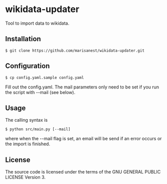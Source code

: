 # wikidata-updater

Tool to import data to wikidata.

## Installation

```
$ git clone https://github.com/marisanest/wikidata-updater.git
```

## Configuration

```
$ cp config.yaml.sample config.yaml
```
Fill out the config.yaml. The mail parameters only need to be set if you run the script with --mail (see below).

## Usage

The calling syntax is
```
$ python src/main.py [--mail]

```
where when the --mail flag is set, an email will be send if an error occurs or the import is finished.

## License

The source code is licensed under the terms of the GNU GENERAL PUBLIC LICENSE Version 3.